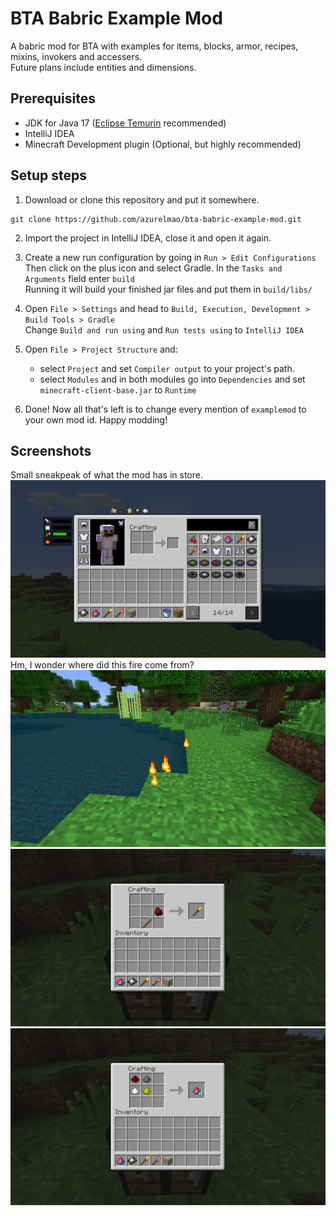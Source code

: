 # BTA Babric Example Mod

A babric mod for BTA with examples for items, blocks, armor, recipes, mixins, invokers and accessers.  
Future plans include entities and dimensions.

## Prerequisites
- JDK for Java 17 ([Eclipse Temurin](https://adoptium.net/temurin/releases/) recommended)
- IntelliJ IDEA
- Minecraft Development plugin (Optional, but highly recommended)

## Setup steps

1. Download or clone this repository and put it somewhere.
```
git clone https://github.com/azurelmao/bta-babric-example-mod.git
```

2. Import the project in IntelliJ IDEA, close it and open it again.

3. Create a new run configuration by going in `Run > Edit Configurations`  
   Then click on the plus icon and select Gradle. In the `Tasks and Arguments` field enter `build`  
   Running it will build your finished jar files and put them in `build/libs/`

4. Open `File > Settings` and head to `Build, Execution, Development > Build Tools > Gradle`  
   Change `Build and run using` and `Run tests using` to `IntelliJ IDEA`

5. Open `File > Project Structure` and:
    - select `Project` and set `Compiler output` to your project's path.
    - select `Modules` and in both modules go into `Dependencies` and set `minecraft-client-base.jar` to `Runtime`


6. Done! Now all that's left is to change every mention of `examplemod` to your own mod id. Happy modding!

## Screenshots
Small sneakpeak of what the mod has in store.
![sneakpeak](github/sneakpeak.png)
Hm, I wonder where did this fire come from?
![fire](github/fire.png)
![recipe1](github/recipe1.png)
![recipe2](github/recipe2.png)
